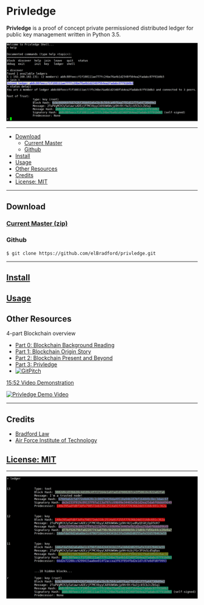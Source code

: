 Privledge
======
**Privledge** is a proof of concept private permissioned distributed ledger for public key management written in Python 3.5.

![privledge screenshot](screenshot1.png "privledge screenshot")

---

- [Download](#download)
    - [Current Master](#current-master-ziphttpsgithubcomelbradfordprivledgearchivemasterzip)
    - [Github](#github)
- [Install](#installinstallmd)
- [Usage](#usageusagemd)
- [Other Resources](#other-resources)
- [Credits](#credits)
- [License: MIT](#license-mitlicensetxt)

---

## Download
### [Current Master (zip)](https://github.com/elBradford/privledge/archive/master.zip)

### Github 

```
$ git clone https://github.com/elBradford/privledge.git
```

---

## [Install](INSTALL.md)

## [Usage](USAGE.md)

## Other Resources
4-part Blockchain overview
- [Part 0: Blockchain Background Reading](https://bradford.la/2017/blockchain-0)
- [Part 1: Blockchain Origin Story](https://bradford.la/2017/blockchain-1)
- [Part 2: Blockchain Present and Beyond](https://bradford.la/2017/blockchain-2)
- [Part 3: Privledge](https://bradford.la/2017/blockchain-3)
- [![GitPitch](https://gitpitch.com/assets/badge.svg)](https://gitpitch.com/elBradford/privledge/master?grs=github&t=white)

[15:52 Video Demonstration](https://www.youtube.com/watch?v=ekFHV5K-Bog)

[![Privledge Demo Video](https://img.youtube.com/vi/ekFHV5K-Bog/0.jpg)](https://www.youtube.com/embed/ekFHV5K-Bog)

---
## Credits
- [Bradford Law](https://bradford.la) 
- [Air Force Institute of Technology](https://www.afit.edu)

## [License: MIT](LICENSE.txt)

---

![privledge screenshot 2](screenshot2.png)
